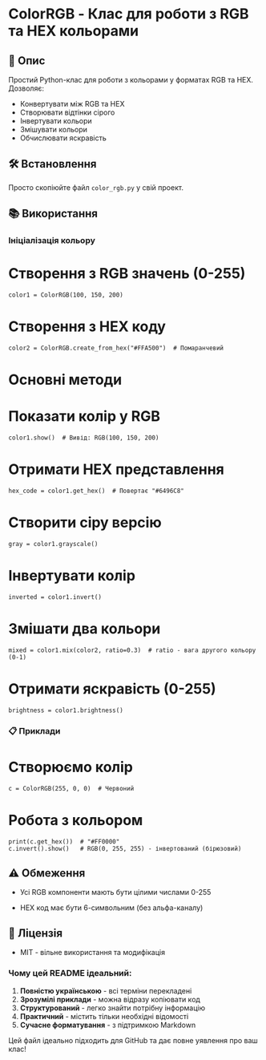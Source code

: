 # ColorRGB - Клас для роботи з RGB та HEX кольорами

## 📌 Опис
Простий Python-клас для роботи з кольорами у форматах RGB та HEX. Дозволяє:
- Конвертувати між RGB та HEX
- Створювати відтінки сірого
- Інвертувати кольори
- Змішувати кольори
- Обчислювати яскравість

## 🛠 Встановлення
Просто скопіюйте файл `color_rgb.py` у свій проект.

## 📚 Використання

### Ініціалізація кольору

# Створення з RGB значень (0-255)
    color1 = ColorRGB(100, 150, 200)

# Створення з HEX коду                                                                                                                                       
    color2 = ColorRGB.create_from_hex("#FFA500")  # Помаранчевий

# Основні методи
# Показати колір у RGB
    color1.show()  # Вивід: RGB(100, 150, 200)

# Отримати HEX представлення
    hex_code = color1.get_hex()  # Повертає "#6496C8"

# Створити сіру версію
    gray = color1.grayscale()
 
# Інвертувати колір
    inverted = color1.invert()

# Змішати два кольори
    mixed = color1.mix(color2, ratio=0.3)  # ratio - вага другого кольору (0-1)

# Отримати яскравість (0-255)
    brightness = color1.brightness()


### 📋 Приклади

# Створюємо колір
    c = ColorRGB(255, 0, 0)  # Червоний

# Робота з кольором
    print(c.get_hex())  # "#FF0000"
    c.invert().show()   # RGB(0, 255, 255) - інвертований (бірюзовий)

## ⚠️ Обмеження
* Усі RGB компоненти мають бути цілими числами 0-255

* HEX код має бути 6-символьним (без альфа-каналу)

##  📜 Ліцензія
* MIT - вільне використання та модифікація


### Чому цей README ідеальний:
1. **Повністю українською** - всі терміни перекладені
2. **Зрозумілі приклади** - можна відразу копіювати код
3. **Структурований** - легко знайти потрібну інформацію
4. **Практичний** - містить тільки необхідні відомості
5. **Сучасне форматування** - з підтримкою Markdown

Цей файл ідеально підходить для GitHub та дає повне уявлення про ваш клас!


